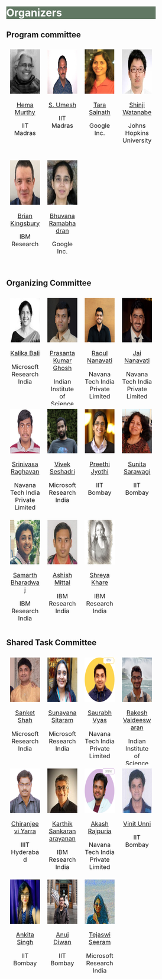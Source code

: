 <style>
* {
  box-sizing: border-box;
}

/* Create four equal columns that floats next to each other */
.column {
  float: left;
  width: 25%;
  padding: 10px;
  height: 300px; /* Should be removed. Only for demonstration */
}

/* Clear floats after the columns */
.row:after {
  content: "";
  display: table;
  clear: both;
}
</style>


<br>
<br>
<div class="widewrapper pagetitle">
  <div class="container" style="background-color:#617863">
    <h1 style="color:white;">Organizers</h1>
  </div>
</div>
<h2> Program committee </h2>


<div class="container">
    <div class="row">
        <div class="column">
            <img style="height: 120px; width:auto"  src="./assets/img/persons/hema_murthy.jpg">
            <p style="font-size:16.5px;text-align:center"><a href="https://www.cse.iitm.ac.in/~hema/">Hema Murthy</a></p>
            <p style="font-size:16.5px;text-align:center">IIT Madras</p>
        </div>
        <div class="column">
            <img style="height: 120px; width:auto"  src="./assets/img/persons/s_umesh.jpg">
            <p style="font-size:16.5px;text-align:center"><a href="http://www.ee.iitm.ac.in/~umeshs/">S. Umesh</a></p>
            <p style="font-size:16.5px;text-align:center">IIT Madras</p>
        </div>
        <div class="column">
            <img style="height: 120px; width:auto"  src="./assets/img/persons/tara_sainath.jpg">
            <p style="font-size:16.5px;text-align:center"><a href="https://research.google/people/TaraSainath/">Tara Sainath</a></p>
            <p style="font-size:16.5px;text-align:center">Google Inc.</p>
        </div>
        <div class="column">
            <img style="height: 120px; width:auto"  src="./assets/img/persons/shinji_watanabe.jpg">
            <p style="font-size:16.5px;text-align:center"><a href="https://www.clsp.jhu.edu/faculty/shinji-watanabe/">Shinji Watanabe</a></p>
            <p style="font-size:16.5px;text-align:center">Johns Hopkins University</p>
        </div>
        <div class="column">
            <img style="height: 120px; width:auto"  src="./assets/img/persons/brian_kingsbury.jpg">
            <p style="font-size:16.5px;text-align:center"><a href="https://researcher.watson.ibm.com/researcher/view.php?person=us-bedk">Brian Kingsbury</a></p>
            <p style="font-size:16.5px;text-align:center">IBM Research</p>
        </div>
        <div class="column">
            <img style="height: 120px; width:auto"  src="./assets/img/persons/bhuvana_ramabhadran.jpg">
            <p style="font-size:16.5px;text-align:center"><a href="https://sites.google.com/site/thebhuv/">Bhuvana Ramabhadran</a></p>
            <p style="font-size:16.5px;text-align:center">Google Inc.</p>
        </div>
    </div>
</div>



<h2> Organizing Committee </h2> 




<div class="container">
    <div class="row">
        <div class="column">
            <img style="height: 120px; width:auto"  src="./assets/img/persons/kalika_bali.jpg">
            <p style="font-size:16.5px;text-align:center"><a href="https://www.microsoft.com/en-us/research/people/kalikab/">Kalika Bali</a></p>
            <p style="font-size:16.5px;text-align:center">Microsoft Research India</p>
        </div>
        <div class="column">
            <img style="height: 120px; width:auto"  src="./assets/img/persons/prasanta_ghosh.jpg">
            <p style="font-size:16.5px;text-align:center"><a href="http://www.ee.iisc.ac.in/people/faculty/prasantg/">Prasanta Kumar Ghosh</a></p>
            <p style="font-size:16.5px;text-align:center">Indian Institute of Science (IISc)</p>
        </div>
        <div class="column">
            <img style="height: 120px; width:auto"  src="./assets/img/persons/raoul_nanavati.jpg">
            <p style="font-size:16.5px;text-align:center"><a href="https://www.linkedin.com/in/raoul-n-39403b1a/">Raoul Nanavati</a></p>
            <p style="font-size:16.5px;text-align:center">Navana Tech India Private Limited</p>
        </div>
        <div class="column">
            <img style="height: 120px; width:auto"  src="./assets/img/persons/jai_nanavati.jpg">
            <p style="font-size:16.5px;text-align:center"><a href="https://www.linkedin.com/in/jai-nanavati-4ab22064/?originalSubdomain=in">Jai Nanavati</a></p>
            <p style="font-size:16.5px;text-align:center">Navana Tech India Private Limited</p>
        </div>
        <div class="column">
            <img style="height: 120px; width:auto"  src="./assets/img/persons/srinivasa_raghavan.jpg">
            <p style="font-size:16.5px;text-align:center"><a href="https://www.linkedin.com/in/srinivasa-raghavan-k-m-02455547/?originalSubdomain=in">Srinivasa Raghavan</a></p>
            <p style="font-size:16.5px;text-align:center">Navana Tech India Private Limited</p>
        </div>
        <div class="column">
            <img style="height: 120px; width:auto"  src="./assets/img/persons/vivek_seshadri.jpg">
            <p style="font-size:16.5px;text-align:center"><a href="https://www.microsoft.com/en-us/research/people/visesha/">Vivek Seshadri</a></p>
            <p style="font-size:16.5px;text-align:center">Microsoft Research India</p>
        </div>
        <div class="column">
            <img style="height: 120px; width:auto"  src="./assets/img/persons/preethi_jyothi.png">
            <p style="font-size:16.5px;text-align:center"><a href="https://www.cse.iitb.ac.in/~pjyothi/">Preethi Jyothi</a></p>
            <p style="font-size:16.5px;text-align:center">IIT Bombay</p>
        </div>
        <div class="column">
            <img style="height: 120px; width:auto"  src="./assets/img/persons/sunita_sarawagi.png">
            <p style="font-size:16.5px;text-align:center"><a href="https://www.cse.iitb.ac.in/~sunita/">Sunita Sarawagi</a></p>
            <p style="font-size:16.5px;text-align:center">IIT Bombay</p>
        </div>
        <div class="column">
            <img style="height: 120px; width:auto"  src="./assets/img/persons/samarth_bharadwaj.jpg">
            <p style="font-size:16.5px;text-align:center"><a href="https://researcher.watson.ibm.com/researcher/view.php?person=in-samarth.b">Samarth Bharadwaj</a></p>
            <p style="font-size:16.5px;text-align:center">IBM Research India</p>
        </div>
        <div class="column">
            <img style="height: 120px; width:auto"  src="./assets/img/persons/ashish_mittal.jpg">
            <p style="font-size:16.5px;text-align:center"><a href="https://researcher.watson.ibm.com/researcher/view.php?person=in-arakeshk">Ashish Mittal</a></p>
            <p style="font-size:16.5px;text-align:center">IBM Research India</p>
        </div>
        <div class="column">
            <img style="height: 120px; width:auto"  src="./assets/img/persons/shreya_khare.jpg">
            <p style="font-size:16.5px;text-align:center"><a href="https://www.linkedin.com/in/shreya-khare-52b23718/?originalSubdomain=in">Shreya Khare</a></p>
            <p style="font-size:16.5px;text-align:center">IBM Research India</p>
        </div>
    </div>
</div>

<h2>Shared Task Committee</h2>


<div class="container">
    <div class="row">
        <div class="column">
            <img style="height: 120px; width:auto"  src="./assets/img/persons/sanket_shah.JPG">
            <p style="font-size:16.5px;text-align:center"><a href="https://sanket0211.github.io/">Sanket Shah</a></p>
            <p style="font-size:16.5px;text-align:center">Microsoft Research India</p>
        </div>
        <div class="column">
            <img style="height: 120px; width:auto"  src="./assets/img/persons/sunayana_sitaram.png">
            <p style="font-size:16.5px;text-align:center"><a href="https://www.microsoft.com/en-us/research/people/susitara/">Sunayana Sitaram</a></p>
            <p style="font-size:16.5px;text-align:center">Microsoft Research India</p>
        </div>
        <div class="column">
            <img style="height: 120px; width:auto"  src="./assets/img/persons/saurabh_vyas.png">
            <p style="font-size:16.5px;text-align:center"><a href="https://www.linkedin.com/in/saurabh-vyas-5250291b3/">Saurabh Vyas</a></p>
            <p style="font-size:16.5px;text-align:center">Navana Tech India Private Limited</p>
        </div>
        <div class="column">
            <img style="height: 120px; width:auto"  src="./assets/img/persons/rakesh_vaideeswaran.jpg">
            <p style="font-size:16.5px;text-align:center"><a href="https://raku18998.wixsite.com/website">Rakesh Vaideeswaran</a></p>
            <p style="font-size:16.5px;text-align:center">Indian Institute of Science (IISc)</p>
        </div>
        <div class="column">
            <img style="height: 120px; width:auto"  src="./assets/img/persons/chiranjeevi_yarra.jpg">
            <p style="font-size:16.5px;text-align:center"><a href="https://faculty.iiit.ac.in/~chiranjeevi.yarra/">Chiranjeevi Yarra</a></p>
            <p style="font-size:16.5px;text-align:center">IIIT Hyderabad</p>
        </div>
        <div class="column">
            <img style="height: 120px; width:auto"  src="./assets/img/persons/karthik_sankaranarayanan.jpg">
            <p style="font-size:16.5px;text-align:center"><a href="https://researcher.watson.ibm.com/researcher/view.php?person=in-kartsank">Karthik Sankaranarayanan</a></p>
            <p style="font-size:16.5px;text-align:center">IBM Research India</p>
        </div>
        <div class="column">
            <img style="height: 120px; width:auto"  src="./assets/img/persons/akash_rajpuria.png">
            <p style="font-size:16.5px;text-align:center"><a href="https://www.linkedin.com/in/akashrajpuria">Akash Rajpuria</a></p>
            <p style="font-size:16.5px;text-align:center">Navana Tech India Private Limited</p>
        </div>
        <div class="column">
            <img style="height: 120px; width:auto"  src="./assets/img/persons/vinit_unni.jpg">
            <p style="font-size:16.5px;text-align:center"><a href="https://www.cse.iitb.ac.in/~vinit/">Vinit Unni</a></p>
            <p style="font-size:16.5px;text-align:center">IIT Bombay</p>
        </div>
        <div class="column">
            <img style="height: 120px; width:auto"  src="./assets/img/persons/ankita_singh.jpg">
            <p style="font-size:16.5px;text-align:center"><a href="https://www.cse.iitb.ac.in/~ankitasingh/">Ankita Singh</a></p>
            <p style="font-size:16.5px;text-align:center">IIT Bombay</p>
        </div>
        <div class="column">
            <img style="height: 120px; width:auto"  src="./assets/img/persons/anuj_diwan.jpg">
            <p style="font-size:16.5px;text-align:center"><a href="https://ajd12342.github.io/">Anuj Diwan</a></p>
            <p style="font-size:16.5px;text-align:center">IIT Bombay</p>
        </div>
        <div class="column">
            <img style="height: 120px; width:auto"  src="./assets/img/persons/tejaswi_seeram.jpg">
            <p style="font-size:16.5px;text-align:center"><a href="https://www.linkedin.com/in/tejaswi-seeram-41551178/">Tejaswi Seeram</a></p>
            <p style="font-size:16.5px;text-align:center">Microsoft Research India</p>
        </div>
    </div>
</div>






